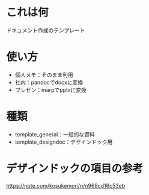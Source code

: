 # これは何
ドキュメント作成のテンプレート

# 使い方
* 個人メモ：そのまま利用
* 社内：pandocでdocxに変換
* プレゼン：marpでpptxに変換

# 種類
* template_general：一般的な資料
* template_designdoc：デザインドック用

# デザインドックの項目の参考
https://note.com/kosukemori/n/n968cd16c53eb